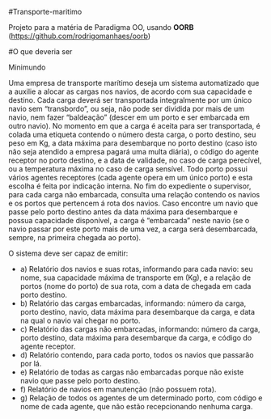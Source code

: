 #Transporte-maritimo

Projeto para a matéria de Paradigma OO, usando **OORB** (https://github.com/rodrigomanhaes/oorb)

#O que deveria ser

Minimundo 

Uma empresa de transporte marítimo deseja um sistema automatizado que a auxilie a alocar as cargas nos navios, de acordo com sua capacidade e destino. Cada carga deverá ser transportada integralmente por um único navio sem “transbordo”, ou seja, não pode ser dividida por mais de um navio, nem fazer “baldeação” (descer em um porto e ser embarcada em outro navio).
No momento em que a carga é aceita para ser transportada, é colada uma etiqueta contendo o número desta carga, o porto destino, seu peso em Kg, a data máxima para desembarque no porto destino (caso isto não seja atendido a empresa pagará uma multa diária), o código do agente receptor no porto destino, e a data de validade, no caso de carga perecível, ou a temperatura máxima no caso de carga sensível. Todo porto possui vários agentes receptores (cada agente opera em um único porto) e esta escolha é feita por indicação interna.
No fim do expediente o supervisor, para cada carga não embarcada, consulta uma relação contendo os navios e os portos que pertencem á rota dos navios. Caso encontre um navio que passe pelo porto destino antes da data máxima para desembarque e possua capacidade disponível, a carga é “embarcada” neste navio (se o navio passar por este porto mais de uma vez, a carga será desembarcada, sempre, na primeira chegada ao porto).

O sistema deve ser capaz de emitir:
- a) Relatório dos navios e suas rotas, informando para cada navio: seu nome, sua capacidade máxima de transporte em (Kg), e a relação de portos (nome do porto) de sua rota, com a data de chegada em cada porto destino.
- b) Relatório das cargas embarcadas, informando: número da carga, porto destino, navio, data máxima para desembarque da carga, e data na qual o navio vai chegar no porto.
- c) Relatório das cargas não embarcadas, informando: número da carga, porto destino, data máxima para desembarque da carga, e código do agente receptor.
- d) Relatório contendo, para cada porto, todos os navios que passarão por lá.
- e) Relatório de todas as cargas não embarcadas porque não existe navio que passe pelo porto destino.
- f) Relatório de navios em manutenção (não possuem rota).
- g) Relação de todos os agentes de um determinado porto, com código e nome de cada agente, que não estão recepcionando nenhuma carga.